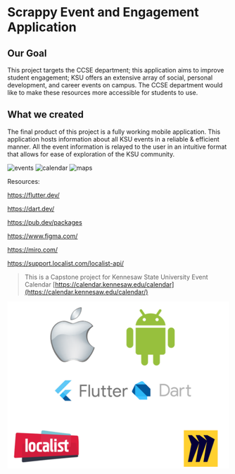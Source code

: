 
# Scrappy Event and Engagement Application

## Our Goal

This project targets the CCSE department; this application aims to improve student engagement; KSU offers an extensive array of social, personal development, and career events on campus. The CCSE department would like to make these resources more accessible for students to use.


## What we created

The final product of this project is a fully working mobile application. This application hosts information about all KSU events in a reliable & efficient manner. All the event information is relayed to the user in an intuitive format that allows for ease of exploration of the KSU community.​

![events](scrappy_events.gif) ![calendar](scrappy_calendar.gif) ![maps](scrappy_maps.gif)

Resources:

https://flutter.dev/​

https://dart.dev/​

https://pub.dev/packages​

https://www.figma.com/​

https://miro.com/​

https://support.localist.com/localist-api/

>This is a Capstone project for Kennesaw State University Event Calendar [https://calendar.kennesaw.edu/calendar](https://calendar.kennesaw.edu/calendar/)

![End Banner](project_icons.png)
